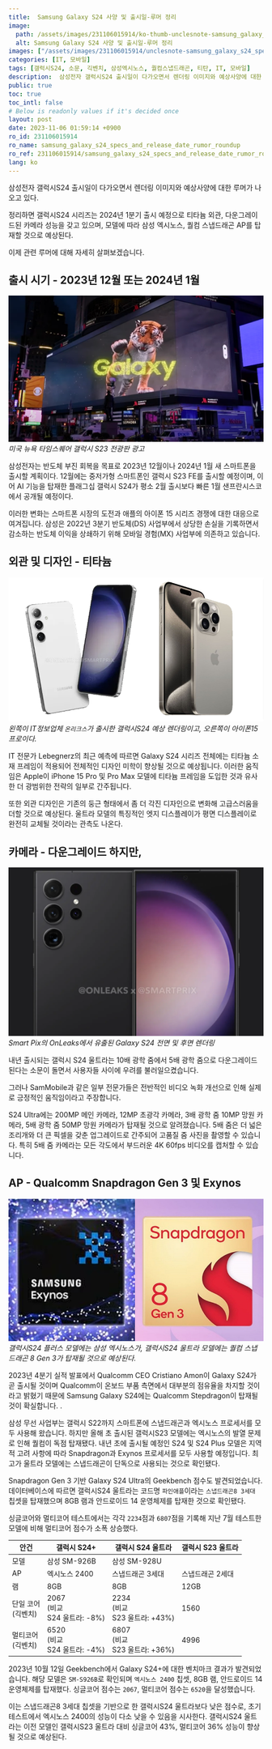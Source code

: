 ```yaml
---
title:  Samsung Galaxy S24 사양 및 출시일-루머 정리
image:
  path: /assets/images/231106015914/ko-thumb-unclesnote-samsung_galaxy_s24_specs_and_release_date_rumor_roundup.png
  alt: Samsung Galaxy S24 사양 및 출시일-루머 정리
images: ["/assets/images/231106015914/unclesnote-samsung_galaxy_s24_specs_and_release_date_rumor_roundup-galaxy_s23_electronic_billboard_advertisement_in_times_square_new_york_usa.png", "/assets/images/231106015914/unclesnote-samsung_galaxy_s24_specs_and_release_date_rumor_roundup-on_the_left_is_the_expected_render_of_the_galaxy_s24_released_by_it_tipster_onleaks_and_on_the_right_is_the_iphone_15_pro.png", "/assets/images/231106015914/unclesnote-samsung_galaxy_s24_specs_and_release_date_rumor_roundup-galaxy_s24_front_and_back_renders_leaked_by_smart_pix_s_onleaks.png", "/assets/images/231106015914/unclesnote-samsung_galaxy_s24_specs_and_release_date_rumor_roundup-samsung_exynos_is_expected_to_be_installed_in_the_galaxy_s24_plus_model_and_qualcomm_snapdragon_8_gen_3_is_expected_to_be_installed_in_the_galaxy_s24_ultra_model.png"]
categories: [IT, 모바일]
tags: [갤럭시S24, 소문, 긱벤치, 삼성엑시노스, 퀄컴스냅드래곤, 티탄, IT, 모바일]
description:  삼성전자 갤럭시S24 출시일이 다가오면서 렌더링 이미지와 예상사양에 대한 루머가 나오고 있다. 정리하면 갤럭시S24 시리즈는 2024년 1분기 출시 예정으로 티타늄 외관, 다운그레이드된 카메라 성능을 갖고 있으며, 모델에 따라 삼성 엑시노스, 퀄컴 스냅드래곤 AP를 탑재할 것으로
public: true
toc: true
toc_intl: false
# Below is readonly values if it's decided once
layout: post
date: 2023-11-06 01:59:14 +0900
ro_id: 231106015914
ro_name: samsung_galaxy_s24_specs_and_release_date_rumor_roundup
ro_ref: 231106015914/samsung_galaxy_s24_specs_and_release_date_rumor_roundup
lang: ko
---
```

삼성전자 갤럭시S24 출시일이 다가오면서 렌더링 이미지와 예상사양에 대한 루머가 나오고 있다.  

정리하면 갤럭시S24 시리즈는 2024년 1분기 출시 예정으로 티타늄 외관, 다운그레이드된 카메라 성능을 갖고 있으며, 모델에 따라 삼성 엑시노스, 퀄컴 스냅드래곤 AP를 탑재할 것으로 예상된다.  

이제 관련 루머에 대해 자세히 살펴보겠습니다.  
## 출시 시기 - 2023년 12월 또는 2024년 1월

![미국 뉴욕 타임스퀘어 갤럭시 S23 전광판 광고](/assets/images/231106015914/unclesnote-samsung_galaxy_s24_specs_and_release_date_rumor_roundup-galaxy_s23_electronic_billboard_advertisement_in_times_square_new_york_usa.png)
_미국 뉴욕 타임스퀘어 갤럭시 S23 전광판 광고_

삼성전자는 반도체 부진 회복을 목표로 2023년 12월이나 2024년 1월 새 스마트폰을 출시할 계획이다. 12월에는 중저가형 스마트폰인 갤럭시 S23 FE를 출시할 예정이며, 이어 AI 기능을 탑재한 플래그십 갤럭시 S24가 평소 2월 출시보다 빠른 1월 샌프란시스코에서 공개될 예정이다.  

이러한 변화는 스마트폰 시장의 도전과 애플의 아이폰 15 시리즈 경쟁에 대한 대응으로 여겨집니다. 삼성은 2022년 3분기 반도체(DS) 사업부에서 상당한 손실을 기록하면서 감소하는 반도체 이익을 상쇄하기 위해 모바일 경험(MX) 사업부에 의존하고 있습니다.  
## 외관 및 디자인 - 티타늄

![왼쪽이 IT정보업체 `온리크스`가 출시한 갤럭시S24 예상 렌더링이고, 오른쪽이 아이폰15 프로이다.](/assets/images/231106015914/unclesnote-samsung_galaxy_s24_specs_and_release_date_rumor_roundup-on_the_left_is_the_expected_render_of_the_galaxy_s24_released_by_it_tipster_onleaks_and_on_the_right_is_the_iphone_15_pro.png)
_왼쪽이 IT정보업체 `온리크스`가 출시한 갤럭시S24 예상 렌더링이고, 오른쪽이 아이폰15 프로이다._

IT 전문가 Lebegnerz의 최근 예측에 따르면 Galaxy S24 시리즈 전체에는 티타늄 소재 프레임이 적용되어 전체적인 디자인 미학이 향상될 것으로 예상됩니다. 이러한 움직임은 Apple이 iPhone 15 Pro 및 Pro Max 모델에 티타늄 프레임을 도입한 것과 유사한 더 광범위한 전략의 일부로 간주됩니다.  

또한 외관 디자인은 기존의 둥근 형태에서 좀 더 각진 디자인으로 변화해 고급스러움을 더할 것으로 예상된다. 울트라 모델의 특징적인 엣지 디스플레이가 평면 디스플레이로 완전히 교체될 것이라는 관측도 나온다.  
## 카메라 - 다운그레이드 하지만,

![Smart Pix의 OnLeaks에서 유출된 Galaxy S24 전면 및 후면 렌더링](/assets/images/231106015914/unclesnote-samsung_galaxy_s24_specs_and_release_date_rumor_roundup-galaxy_s24_front_and_back_renders_leaked_by_smart_pix_s_onleaks.png)
_Smart Pix의 OnLeaks에서 유출된 Galaxy S24 전면 및 후면 렌더링_

내년 출시되는 갤럭시 S24 울트라는 10배 광학 줌에서 5배 광학 줌으로 다운그레이드된다는 소문이 돌면서 사용자들 사이에 우려를 불러일으켰습니다.  

그러나 SamMobile과 같은 일부 전문가들은 전반적인 비디오 녹화 개선으로 인해 실제로 긍정적인 움직임이라고 주장합니다.  

S24 Ultra에는 200MP 메인 카메라, 12MP 초광각 카메라, 3배 광학 줌 10MP 망원 카메라, 5배 광학 줌 50MP 망원 카메라가 탑재될 것으로 알려졌습니다. 5배 줌은 더 넓은 조리개와 더 큰 픽셀을 갖춘 업그레이드로 간주되어 고품질 줌 사진을 촬영할 수 있습니다. 특히 5배 줌 카메라는 모든 각도에서 부드러운 4K 60fps 비디오를 캡처할 수 있습니다.  
## AP - Qualcomm Snapdragon Gen 3 및 Exynos

![갤럭시S24 플러스 모델에는 삼성 엑시노스가, 갤럭시S24 울트라 모델에는 퀄컴 스냅드래곤 8 Gen 3가 탑재될 것으로 예상된다.](/assets/images/231106015914/unclesnote-samsung_galaxy_s24_specs_and_release_date_rumor_roundup-samsung_exynos_is_expected_to_be_installed_in_the_galaxy_s24_plus_model_and_qualcomm_snapdragon_8_gen_3_is_expected_to_be_installed_in_the_galaxy_s24_ultra_model.png)
_갤럭시S24 플러스 모델에는 삼성 엑시노스가, 갤럭시S24 울트라 모델에는 퀄컴 스냅드래곤 8 Gen 3가 탑재될 것으로 예상된다._

2023년 4분기 실적 발표에서 Qualcomm CEO Cristiano Amon이 Galaxy S24가 곧 출시될 것이며 Qualcomm이 온보드 부품 측면에서 대부분의 점유율을 차지할 것이라고 밝혔기 때문에 Samsung Galaxy S24에는 Qualcomm Stepdragon이 탑재될 것이 확실합니다. .  

삼성 무선 사업부는 갤럭시 S22까지 스마트폰에 스냅드래곤과 엑시노스 프로세서를 모두 사용해 왔습니다. 하지만 올해 초 출시된 갤럭시S23 모델에는 엑시노스의 발열 문제로 인해 퀄컴이 독점 탑재됐다. 내년 초에 출시될 예정인 S24 및 S24 Plus 모델은 지역적 고려 사항에 따라 Snapdragon과 Exynos 프로세서를 모두 사용할 예정입니다. 최고가 울트라 모델에는 스냅드래곤이 단독으로 사용되는 것으로 확인됐다.  

Snapdragon Gen 3 기반 Galaxy S24 Ultra의 Geekbench 점수도 발견되었습니다. 데이터베이스에 따르면 갤럭시S24 울트라는 코드명 `파인애플`이라는 `스냅드래곤8 3세대` 칩셋을 탑재했으며 8GB 램과 안드로이드 14 운영체제를 탑재한 것으로 확인됐다.  

싱글코어와 멀티코어 테스트에서는 각각 `2234`점과 `6807`점을 기록해 지난 7월 테스트한 모델에 비해 멀티코어 점수가 소폭 상승했다.  

|안건|갤럭시 S24+|갤럭시 S24 울트라|갤럭시 S23 울트라|
| -------------------------- | ---------------------------------------- | ------------------------------------------ | ---------------- |
|모델|삼성 SM-926B|삼성 SM-928U|
|AP|엑시노스 2400|스냅드래곤 3세대|스냅드래곤 2세대|
|램|8GB|8GB|12GB|
|단일 코어<br> (긱벤치)|2067<br> (비교<br> S24 울트라: -8%)|2234<br> (비교<br> S23 울트라: +43%)|1560|
|멀티코어<br> (긱벤치)|6520<br> (비교<br> S24 울트라: -4%)|6807<br> (비교<br> S23 울트라: +36%)|4996|

2023년 10월 12일 Geekbench에서 Galaxy S24+에 대한 벤치마크 결과가 발견되었습니다. 해당 모델은 `SM-S926B`로 확인되며 `엑시노스 2400` 칩셋, 8GB 램, 안드로이드 14 운영체제를 탑재했다. 싱글코어 점수는 `2067`, 멀티코어 점수는 `6520`을 달성했습니다.  

이는 스냅드래곤8 3세대 칩셋을 기반으로 한 갤럭시S24 울트라보다 낮은 점수로, 초기 테스트에서 엑시노스 2400의 성능이 다소 낮을 수 있음을 시사한다. 갤럭시S24 울트라는 이전 모델인 갤럭시S23 울트라 대비 싱글코어 43%, 멀티코어 36% 성능이 향상될 것으로 예상된다.  
